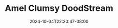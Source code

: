 --- 
title: "Amel Clumsy  DoodStream"
description: "    Amel Clumsy  DoodStream instagram full new"
date: 2024-10-04T22:20:47-08:00
file_code: "3ppichivlt5j"
draft: false
cover: "ogw6q8z0miojqx4w.jpg"
tags: ["Amel", "Clumsy", "DoodStream", "bokep-indo", "bokep-viral", "bokep-ig"]
length: 2429
fld_id: "1482658"
foldername: "Amel clumsy"
categories: ["Amel clumsy"]
views: 0
---